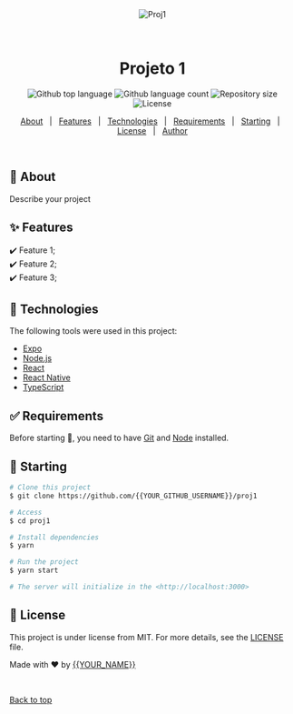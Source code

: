 <div align="center" id="top">
  <img src="./.github/app.gif" alt="Proj1" />

  &#xa0;

  <!-- <a href="https://proj1.netlify.app">Demo</a> -->
</div>

<h1 align="center">Projeto 1</h1>

<p align="center">
  <img alt="Github top language" src="https://img.shields.io/github/languages/top/{{pmguerre}}/proj1?color=56BEB8">

  <img alt="Github language count" src="https://img.shields.io/github/languages/count/{{pmguerre}}/proj1?color=56BEB8">

  <img alt="Repository size" src="https://img.shields.io/github/repo-size/{{pmguerre}}/proj1?color=56BEB8">

  <img alt="License" src="https://img.shields.io/github/license/{{pmguerre}}/proj1?color=56BEB8">

  <!-- <img alt="Github issues" src="https://img.shields.io/github/issues/{{pmguerre}}/proj1?color=56BEB8" /> -->

  <!-- <img alt="Github forks" src="https://img.shields.io/github/forks/{{pmguerre}}/proj1?color=56BEB8" /> -->

  <!-- <img alt="Github stars" src="https://img.shields.io/github/stars/{{pmguerre}}/proj1?color=56BEB8" /> -->
</p>

<!-- Status -->

<!-- <h4 align="center">
	🚧  Proj1 🚀 Under construction...  🚧
</h4>

<hr> -->

<p align="center">
  <a href="#dart-about">About</a> &#xa0; | &#xa0;
  <a href="#sparkles-features">Features</a> &#xa0; | &#xa0;
  <a href="#rocket-technologies">Technologies</a> &#xa0; | &#xa0;
  <a href="#white_check_mark-requirements">Requirements</a> &#xa0; | &#xa0;
  <a href="#checkered_flag-starting">Starting</a> &#xa0; | &#xa0;
  <a href="#memo-license">License</a> &#xa0; | &#xa0;
  <a href="https://github.com/{{YOUR_GITHUB_USERNAME}}" target="_blank">Author</a>
</p>

<br>

## :dart: About ##

Describe your project

## :sparkles: Features ##

:heavy_check_mark: Feature 1;\
:heavy_check_mark: Feature 2;\
:heavy_check_mark: Feature 3;

## :rocket: Technologies ##

The following tools were used in this project:

- [Expo](https://expo.io/)
- [Node.js](https://nodejs.org/en/)
- [React](https://pt-br.reactjs.org/)
- [React Native](https://reactnative.dev/)
- [TypeScript](https://www.typescriptlang.org/)

## :white_check_mark: Requirements ##

Before starting :checkered_flag:, you need to have [Git](https://git-scm.com) and [Node](https://nodejs.org/en/) installed.

## :checkered_flag: Starting ##

```bash
# Clone this project
$ git clone https://github.com/{{YOUR_GITHUB_USERNAME}}/proj1

# Access
$ cd proj1

# Install dependencies
$ yarn

# Run the project
$ yarn start

# The server will initialize in the <http://localhost:3000>
```

## :memo: License ##

This project is under license from MIT. For more details, see the [LICENSE](LICENSE.md) file.


Made with :heart: by <a href="https://github.com/{{YOUR_GITHUB_USERNAME}}" target="_blank">{{YOUR_NAME}}</a>

&#xa0;

<a href="#top">Back to top</a>
